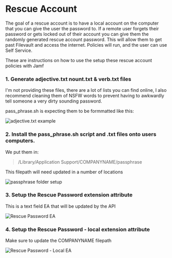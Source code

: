 # Rescue Account

The goal of a rescue account is to have a local account on the computer that you can give the user the password to. If a remote user forgets their password or gets locked out of their account you can give them the randomly generated rescue account password. This will allow them to get past Filevault and access the internet. Policies will run, and the user can use Self Service.

These are instructions on how to use the setup these rescue account policies with Jamf

### 1. Generate adjective.txt nount.txt & verb.txt files
I'm not providing these files, there are a lot of lists you can find online, I also recommend cleaning them of NSFW words to prevent having to awkwardly tell someone a very dirty sounding password.

pass_phrase.sh is expecting them to be formmatted like this:

![adjective.txt example](https://github.com/theadamcraig/jamf-scripts/blob/master)

### 2. Install the pass_phrase.sh script and .txt files onto users computers.

We put them in:
>/Library/Application Support/COMPANYNAME/passphrase

This filepath will need updated in a number of locations

![passphrase folder setup](https://github.com/theadamcraig/jamf-scripts/blob/master/SentinelOne/)

### 3. Setup the Rescue Password extension attribute

This is a text field EA that will be updated by the API

![Rescue Password EA](https://github.com/theadamcraig/jamf-scripts/blob/master/SentinelOne/)

### 4. Setup the Rescue Password - local extension attribute

Make sure to update the COMPANYNAME filepath

![Rescue Password - Local EA](https://github.com/theadamcraig/jamf-scripts/blob/master/SentinelOne/)
